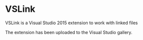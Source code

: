# VSLink
VSLink is a Visual Studio 2015 extension to work with linked files

The extension has been uploaded to the Visual Studio gallery.


